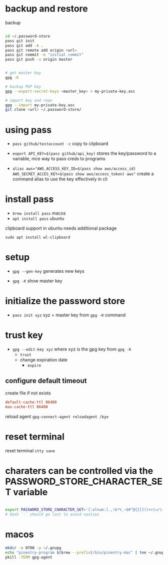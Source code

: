 # backup and restore

backup

```sh

cd ~/.password-store
pass git init
pass git add -A .
pass git remote add origin <url>
pass git commit -m "initial commit"
pass git push -u origin master


# get master key
gpg -K

# backup PGP key
gpg --export-secret-keys <master_key> > my-private-key.asc

# import key and repo
gpg --import my-private-key.asc
git clone <url> ~/.password-store/


```

# using pass

- `pass github/testaccount -c` copy to clipboard

- `export API_KEY=$(pass github/api_key)` stores the key/password to a
  variable, nice way to pass creds to programs

- `alias aws="AWS_ACCESS_KEY_ID=$(pass show aws/access_id) AWS_SECRET_ACCES_KEY=$(pass show aws/access_token) aws"`
  create a command alias to use the key effectively in cli

# install pass

- `brew install pass` macos
- `apt install pass` ubuntu

clipboard support in ubuntu needs additional package

`sudo apt install wl-clipboard`

# setup

- `gpg --gen-key` generates new keys

- `gpg -K` show master key

# initialize the password store

- `pass init xyz` xyz = master key from `gpg -K` command

# trust key

- `gpg --edit-key xyz` where xyz is the gpg key from `gpg -K`
  - `trust`
  * change expiration date
    - `expire`

## configure default timeout

create file if not exists

```~/.gnupg/gpg-agent.conf
default-cache-ttl 86400
max-cache-ttl 86400
```

reload agent
`gpg-connect-agent reloadagent /bye`

# reset terminal

reset terminal
`stty sane`

# charaters can be controlled via the PASSWORD_STORE_CHARACTER_SET variable

```bash

export PASSWORD_STORE_CHARACTER_SET='[:alnum:].,!&*%_~$#^@{}[]()<>|=/\+-'
# dash `-` should go last to avoid nasties

```

# macos

```sh
mkdir -m 0700 -p ~/.gnupg
echo "pinentry-program $(brew --prefix)/bin/pinentry-mac" | tee ~/.gnupg/gpg-agent.conf
pkill -TERM gpg-agent
```
